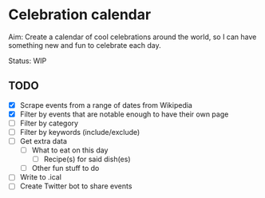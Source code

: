 # Celebration calendar

Aim: Create a calendar of cool celebrations around the world, so I can have something new and fun to celebrate each day.

Status: WIP

## TODO

- [X] Scrape events from a range of dates from Wikipedia
- [X] Filter by events that are notable enough to have their own page
- [ ] Filter by category
- [ ] Filter by keywords (include/exclude)
- [ ] Get extra data
  - [ ] What to eat on this day
    - [ ] Recipe(s) for said dish(es)
  - [ ] Other fun stuff to do
- [ ] Write to .ical
- [ ] Create Twitter bot to share events
